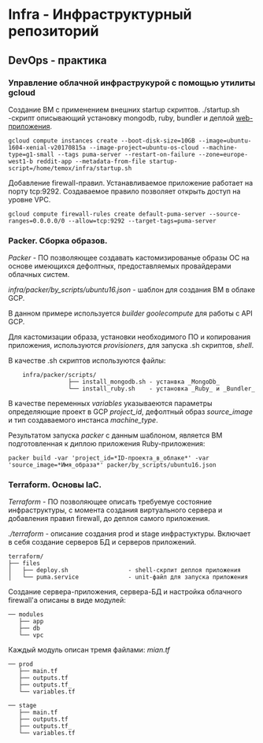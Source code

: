 # Infra - Инфраструктурный репозиторий
## DevOps - практика
### Управление облачной инфраструкурой с помощью утилиты **gcloud**

Создание ВМ с применением внешних startup скриптов.
  ./startup.sh -скрипт описывающий установку mongodb, ruby, bundler и деплой [web-приложения](https://github.com/Artemmkin/reddit.git).

```
gcloud compute instances create --boot-disk-size=10GB --image=ubuntu-1604-xenial-v20170815a --image-project=ubuntu-os-cloud --machine-type=g1-small --tags puma-server --restart-on-failure --zone=europe-west1-b reddit-app --metadata-from-file startup-script=/home/temox/infra/startup.sh
```

Добавление firewall-правил.
Устанавливаемое приложение работает на порту tcp:9292. Создаваемое правило позволяет открыть доступ на уровне VPC.
```
gcloud compute firewall-rules create default-puma-server --source-ranges=0.0.0.0/0 --allow=tcp:9292 --target-tags=puma-server
```

### Packer. Сборка образов.
*Packer* - ПО позволяющее создавать кастомизированые образы ОС на основе имеющихся дефолтных, предоставляемых провайдерами облачных систем.

_infra/packer/by_scripts/ubuntu16.json_ - шаблон для создания ВМ в облаке GCP.

В данном примере используется _builder_ _goolecompute_ для работы с API GCP.

Для кастомизации образа, установки необходимого ПО и копирования приложения, используются _provisioners_, для запуска .sh скриптов, _shell_. 

В качестве .sh скриптов используются файлы:
```
    infra/packer/scripts/
                 ├── install_mongodb.sh - устанвка _MongoDb_
                 └── install_ruby.sh    - установка _Ruby_ и _Bundler_
```

В качестве переменных _variables_ указываеются параметры определяющие проект в GCP _project_id_, дефолтный образ _source_image_ и тип создаваемого инстанса _machine_type_.

Результатом запуска _packer_ с данным шаблоном, является ВМ подготовленная к диплою приложения Ruby-приложения:
```
packer build -var 'project_id=*ID-проекта_в_облаке*' -var 'source_image=*Имя_образа*' packer/by_scripts/ubuntu16.json
```

### Terraform. Основы IaC.
*Terraform* - ПО позволяющее описать требуемуе состояние инфраструктуры, с момента создания виртуального сервера и добавления правил firewall, до деплоя самого приложения.

*./terraform* - описание создания prod и stage инфрастуктуры. Включает в себя создание серверов БД и серверов приложений.

```
terraform/
├── files
│   ├── deploy.sh                 - shell-скрпит деплоя приложения
│   └── puma.service              - unit-файл для запуска приложения
```

Создание сервера-приложения, сервера-БД и настройка облачного firewall'а описаны в виде модулей:
```
── modules
   ├── app
   ├── db
   └── vpc
```
Каждый модуль описан тремя файлами:
*mian.tf*


```
── prod
   ├── main.tf
   ├── outputs.tf
   ├── outputs.tf_
   └── variables.tf
```
```
── stage
   ├── main.tf
   ├── outputs.tf
   ├── outputs.tf_
   └── variables.tf
```
